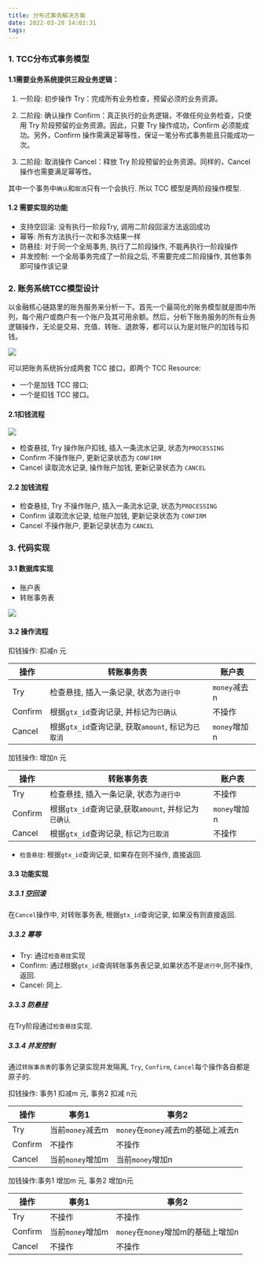 ```yaml
---
title: 分布式事务解决方案
date: 2022-03-28 14:02:31
tags:
---
```

### 1. TCC分布式事务模型

#### 1.1需要业务系统提供三段业务逻辑：

1. 一阶段: 初步操作 Try：完成所有业务检查，预留必须的业务资源。

2. 二阶段: 确认操作 Confirm：真正执行的业务逻辑，不做任何业务检查，只使用 Try 阶段预留的业务资源。因此，只要 Try 操作成功，Confirm 必须能成功。另外，Confirm 操作需满足幂等性，保证一笔分布式事务能且只能成功一次。

3. 二阶段: 取消操作 Cancel：释放 Try 阶段预留的业务资源。同样的，Cancel 操作也需要满足幂等性。

其中一个事务中`确认`和`取消`只有一个会执行. 所以 TCC 模型是两阶段操作模型.

#### 1.2 需要实现的功能

- 支持空回滚: 没有执行一阶段Try, 调用二阶段回滚方法返回成功
- 幂等: 所有方法执行一次和多次结果一样
- 防悬挂: 对于同一个全局事务, 执行了二阶段操作, 不能再执行一阶段操作
- 并发控制: 一个全局事务完成了一阶段之后, 不需要完成二阶段操作, 其他事务即可操作该记录

### 2. 账务系统TCC模型设计
以金融核心链路里的账务服务来分析一下。首先一个最简化的账务模型就是图中所列，每个用户或商户有一个账户及其可用余额。然后，分析下账务服务的所有业务逻辑操作，无论是交易、充值、转账、退款等，都可以认为是对账户的加钱与扣钱。

![](http://101.132.193.91:4999/server/../Public/Uploads/2020-08-17/5f3a470f0ab1f.png)

可以把账务系统拆分成两套 TCC 接口，即两个 TCC Resource:
 - 一个是加钱 TCC 接口;
 - 一个是扣钱 TCC 接口。

#### 2.1扣钱流程
 ![](http://101.132.193.91:4999/server/../Public/Uploads/2020-08-17/5f3a47ac6b477.png)

- 检查悬挂, Try 操作账户扣钱, 插入一条流水记录, 状态为`PROCESSING`
- Confirm 不操作账户, 更新记录状态为 `CONFIRM`
- Cancel 读取流水记录, 操作账户加钱, 更新记录状态为 `CANCEL`

#### 2.2 加钱流程

- 检查悬挂, Try 不操作账户, 插入一条流水记录, 状态为`PROCESSING`
- Confirm 读取流水记录, 给账户加钱, 更新记录状态为 `CONFIRM`
- Cancel 不操作账户, 更新记录状态为 `CANCEL`

### 3. 代码实现

#### 3.1 数据库实现

- 账户表
- 转账事务表

![](分布式事务解决方案/account_table.jpg)



#### 3.2 操作流程

扣钱操作: 扣减n 元


| 操作  		|转账事务表 												| 账户表 					  |
| ------------ | ------------		  										|   ------------     |
|  Try 			| 检查悬挂, 插入一条记录, 状态为`进行中`  | `money`减去n |
|  Confirm |根据`gtx_id`查询记录, 并标记为`已确认`	| 	不操作 	   		|
| Cancel	  | 根据`gtx_id`查询记录, 获取`amount`, 标记为`已取消`|`money`增加n    |


加钱操作: 增加n 元

| 操作  		|转账事务表 															| 账户表 					  |
| ------------ | ------------		  													|   ------------     		|
|  Try 			| 检查悬挂, 插入一条记录, 状态为`进行中` 			 | 不操作 					|
|  Confirm |根据`gtx_id`查询记录,获取`amount`, 并标记为`已确认` | 	`money`增加n 	|
| Cancel	  | 根据`gtx_id`查询记录,  标记为`已取消`|不操作		   |


- `检查悬挂`: 根据`gtx_id`查询记录, 如果存在则不操作, 直接返回.

#### 3.3 功能实现
##### 3.3.1 空回滚

在`Cancel`操作中, 对转账事务表, 根据`gtx_id`查询记录, 如果没有则直接返回.

##### 3.3.2 幂等

- Try: 通过`检查悬挂`实现
- Confirm: 通过根据`gtx_id`查询转账事务表记录,如果状态不是`进行中`,则不操作, 返回.
- Cancel: 同上.

##### 3.3.3 防悬挂

在Try阶段通过`检查悬挂`实现.

##### 3.3.4 并发控制

通过`转账事务表`的事务记录实现并发隔离, `Try`, `Confirm`, `Cancel`每个操作各自都是原子的.

扣钱操作: 事务1 扣减m 元, 事务2 扣减 n元

| 操作  		| 事务1 												| 事务2 					  |
| ------------ | ------------		  										|   ------------     |
|  Try 			|当前`money`减去m  | `money`在`money`减去m的基础上减去n |
|  Confirm |不操作	| 	不操作 	   								|
| Cancel	  |当前`money`增加m |当前`money`增加n    |


加钱操作:事务1 增加m 元, 事务2 增加n元

| 操作  		| 事务1 												| 事务2 					  |
| ------------ | ------------		  										|   ------------     |
|  Try 			|不操作	| 	不操作 	   								|
|  Confirm 			|当前`money`增加m  | `money`在`money`增加m的基础上增加n |
| Cancel	  |不操作	| 	不操作 	   								|
